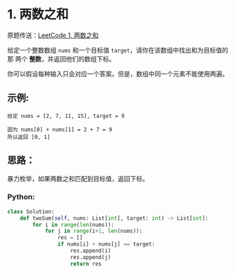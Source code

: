 # 1. 两数之和
原题传送：[LeetCode 1. 两数之和](https://leetcode-cn.com/problems/two-sum/)

给定一个整数数组 ```nums``` 和一个目标值 ```target```，请你在该数组中找出和为目标值的那 两个 **整数**，并返回他们的数组下标。

你可以假设每种输入只会对应一个答案。但是，数组中同一个元素不能使用两遍。


## 示例:

```
给定 nums = [2, 7, 11, 15], target = 9

因为 nums[0] + nums[1] = 2 + 7 = 9
所以返回 [0, 1]
```

## 思路：
暴力枚举，如果两数之和匹配到目标值，返回下标。

### Python:
```python
class Solution:
    def twoSum(self, nums: List[int], target: int) -> List[int]:
        for i in range(len(nums)):
            for j in range(i+1, len(nums)):
                res = []
                if nums[i] + nums[j] == target:
                    res.append(i)
                    res.append(j)
                    return res
```

